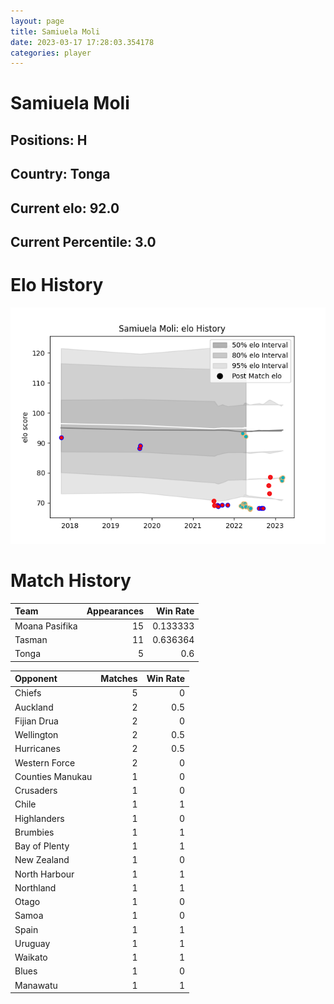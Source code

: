 ```yaml
---  
layout: page  
title: Samiuela Moli  
date: 2023-03-17 17:28:03.354178  
categories: player  
---
```

# Samiuela Moli

## Positions: H

## Country: Tonga

## Current elo: 92.0

## Current Percentile: 3.0

# Elo History


![elo history](history_SamiuelaMoli.png)
# Match History


| Team           |   Appearances |   Win Rate |
|:---------------|--------------:|-----------:|
| Moana Pasifika |            15 |   0.133333 |
| Tasman         |            11 |   0.636364 |
| Tonga          |             5 |   0.6      |

| Opponent         |   Matches |   Win Rate |
|:-----------------|----------:|-----------:|
| Chiefs           |         5 |        0   |
| Auckland         |         2 |        0.5 |
| Fijian Drua      |         2 |        0   |
| Wellington       |         2 |        0.5 |
| Hurricanes       |         2 |        0.5 |
| Western Force    |         2 |        0   |
| Counties Manukau |         1 |        0   |
| Crusaders        |         1 |        0   |
| Chile            |         1 |        1   |
| Highlanders      |         1 |        0   |
| Brumbies         |         1 |        1   |
| Bay of Plenty    |         1 |        1   |
| New Zealand      |         1 |        0   |
| North Harbour    |         1 |        1   |
| Northland        |         1 |        1   |
| Otago            |         1 |        0   |
| Samoa            |         1 |        0   |
| Spain            |         1 |        1   |
| Uruguay          |         1 |        1   |
| Waikato          |         1 |        1   |
| Blues            |         1 |        0   |
| Manawatu         |         1 |        1   |